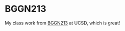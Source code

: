 # BGGN213
My class work from [BGGN213](https://bioboot.github.io/bggn213_F24/schedule/#19) at UCSD, which is great!
